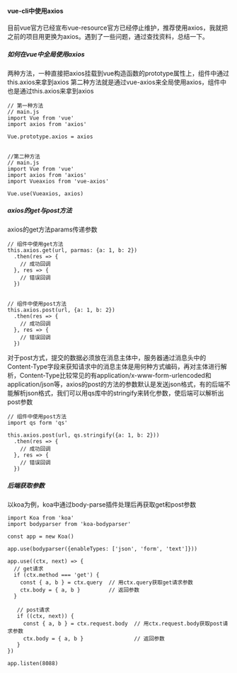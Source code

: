 #### vue-cli中使用axios

目前vue官方已经宣布vue-resource官方已经停止维护，推荐使用axios，我就把之前的项目用更换为axios。遇到了一些问题，通过查找资料，总结一下。

##### 如何在vue中全局使用axios

两种方法，一种直接把axios挂载到vue构造函数的prototype属性上，组件中通过this.axios来拿到axios
第二种方法就是通过vue-axios来全局使用axios，组件中也是通过this.axios来拿到axios

```
// 第一种方法
// main.js
import Vue from 'vue'
import axios from 'axios'

Vue.prototype.axios = axios


//第二种方法
// main.js
import Vue from 'vue'
import axios from 'axios'
import Vueaxios from 'vue-axios'

Vue.use(Vueaxios, axios)
```

##### axios的get与post方法

axios的get方法params传递参数

```
// 组件中使用get方法
this.axios.get(url, parmas: {a: 1, b: 2})
  .then(res => {
    // 成功回调
  }, res => {
    // 错误回调
  })


// 组件中使用post方法
this.axios.post(url, {a: 1, b: 2})
  .then(res => {
    // 成功回调
  }, res => {
    // 错误回调
  })
```

对于post方式，提交的数据必须放在消息主体中，服务器通过消息头中的Content-Type字段来获知请求中的消息主体是用何种方式编码，再对主体进行解析，Content-Type比较常见的有application/x-www-form-urlencoded和application/json等，axios的post的方法的参数默认是发送json格式，有的后端不能解析json格式，我们可以用qs库中的stringify来转化参数，使后端可以解析出post参数

```
// 组件中使用post方法
import qs form 'qs'

this.axios.post(url, qs.stringify({a: 1, b: 2}))
  .then(res => {
    // 成功回调
  }, res => {
    // 错误回调
  })
```

##### 后端获取参数

以koa为例，koa中通过body-parse插件处理后再获取get和post参数

```
import Koa from 'koa'
import bodyparser from 'koa-bodyparser'

const app = new Koa()

app.use(bodyparser({enableTypes: ['json', 'form', 'text']}))

app.use((ctx, next) => {
  // get请求
  if (ctx.method === 'get') {
    const { a, b } = ctx.query  // 用ctx.query获取get请求参数
    ctx.body = { a, b }         // 返回参数
  }

   // post请求
   if ((ctx, next)) {
     const { a, b } = ctx.request.body  // 用ctx.request.body获取post请求参数
     ctx.body = { a, b }                // 返回参数
   }
})

app.listen(8088)
```
